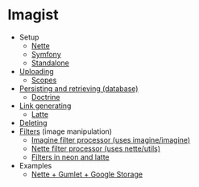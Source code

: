 # Imagist

- Setup
  - [Nette](nette.md)
  - [Symfony](symfony.md)
  - [Standalone](standalone.md)
- [Uploading](uploading.md)
  - [Scopes](scopes.md)
- [Persisting and retrieving (database)](persisting-retrieving.md)
  - [Doctrine](doctrine.md)
- [Link generating](link-generating.md)
  - [Latte](link-generating-latte.md)
- [Deleting](deleting.md)
- [Filters](filters.md) (image manipulation)
  - [Imagine filter processor (uses imagine/imagine)](imagine.md)
  - [Nette filter processor (uses nette/utils)](nette-processor.md)
  - [Filters in neon and latte](neon-filters.md)
- Examples
  - [Nette + Gumlet + Google Storage](examples/nette-gumlet-googleStorage.md)

